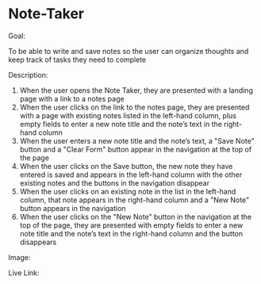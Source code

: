 # Note-Taker

Goal:

To be able to write and save notes so the user can organize thoughts and keep track of tasks they need to complete

Description:

1. When the user opens the Note Taker, they are presented with a landing page with a link to a notes page
2. When the user clicks on the link to the notes page, they are presented with a page with existing notes listed in the left-hand column, plus empty fields to enter a new note title and the note’s text in the right-hand column
3. When the user enters a new note title and the note’s text, a "Save Note" button and a "Clear Form" button appear in the navigation at the top of the page
4. When the user clicks on the Save button, the new note they have entered is saved and appears in the left-hand column with the other existing notes and the buttons in the navigation disappear
5. When the user clicks on an existing note in the list in the left-hand column, that note appears in the right-hand column and a "New Note" button appears in the navigation
6. When the user clicks on the "New Note" button in the navigation at the top of the page, they are presented with empty fields to enter a new note title and the note’s text in the right-hand column and the button disappears


Image:


Live Link:
